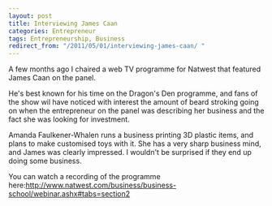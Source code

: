 ```yaml
---
layout: post
title: Interviewing James Caan
categories: Entrepreneur
tags: Entrepreneurship, Business
redirect_from: "/2011/05/01/interviewing-james-caan/ "
---
```


A few months ago I chaired a web TV programme for Natwest that featured James Caan on the panel.

He's best known for his time on the Dragon's Den programme, and fans of the show wil have noticed with interest the amount of beard stroking going on when the entrepreneur on the panel was describing her business and the fact she was looking for investment.

Amanda Faulkener-Whalen runs a business printing 3D plastic items, and plans to make customised toys with it. She has a very sharp business mind, and James was clearly impressed. I wouldn't be surprised if they end up doing some business.

You can watch a recording of the programme here:http://www.natwest.com/business/business-school/webinar.ashx#tabs=section2